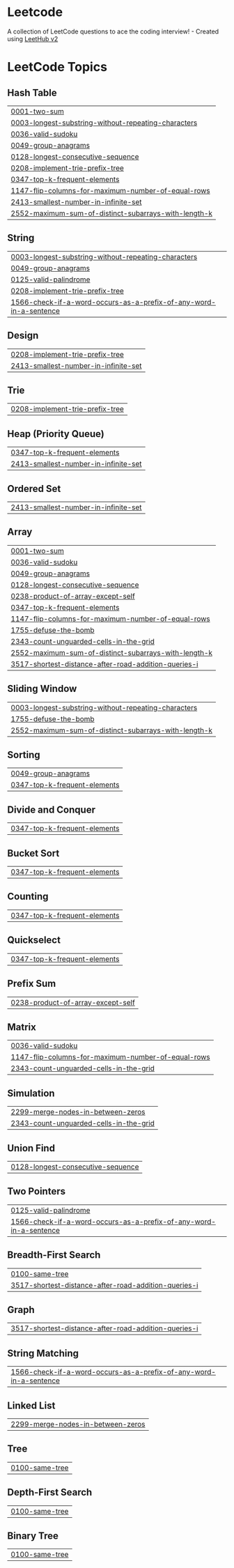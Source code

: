 # Leetcode
A collection of LeetCode questions to ace the coding interview! - Created using [LeetHub v2](https://github.com/arunbhardwaj/LeetHub-2.0)

<!---LeetCode Topics Start-->
# LeetCode Topics
## Hash Table
|  |
| ------- |
| [0001-two-sum](https://github.com/ashee7/Leetcode/tree/master/0001-two-sum) |
| [0003-longest-substring-without-repeating-characters](https://github.com/ashee7/Leetcode/tree/master/0003-longest-substring-without-repeating-characters) |
| [0036-valid-sudoku](https://github.com/ashee7/Leetcode/tree/master/0036-valid-sudoku) |
| [0049-group-anagrams](https://github.com/ashee7/Leetcode/tree/master/0049-group-anagrams) |
| [0128-longest-consecutive-sequence](https://github.com/ashee7/Leetcode/tree/master/0128-longest-consecutive-sequence) |
| [0208-implement-trie-prefix-tree](https://github.com/ashee7/Leetcode/tree/master/0208-implement-trie-prefix-tree) |
| [0347-top-k-frequent-elements](https://github.com/ashee7/Leetcode/tree/master/0347-top-k-frequent-elements) |
| [1147-flip-columns-for-maximum-number-of-equal-rows](https://github.com/ashee7/Leetcode/tree/master/1147-flip-columns-for-maximum-number-of-equal-rows) |
| [2413-smallest-number-in-infinite-set](https://github.com/ashee7/Leetcode/tree/master/2413-smallest-number-in-infinite-set) |
| [2552-maximum-sum-of-distinct-subarrays-with-length-k](https://github.com/ashee7/Leetcode/tree/master/2552-maximum-sum-of-distinct-subarrays-with-length-k) |
## String
|  |
| ------- |
| [0003-longest-substring-without-repeating-characters](https://github.com/ashee7/Leetcode/tree/master/0003-longest-substring-without-repeating-characters) |
| [0049-group-anagrams](https://github.com/ashee7/Leetcode/tree/master/0049-group-anagrams) |
| [0125-valid-palindrome](https://github.com/ashee7/Leetcode/tree/master/0125-valid-palindrome) |
| [0208-implement-trie-prefix-tree](https://github.com/ashee7/Leetcode/tree/master/0208-implement-trie-prefix-tree) |
| [1566-check-if-a-word-occurs-as-a-prefix-of-any-word-in-a-sentence](https://github.com/ashee7/Leetcode/tree/master/1566-check-if-a-word-occurs-as-a-prefix-of-any-word-in-a-sentence) |
## Design
|  |
| ------- |
| [0208-implement-trie-prefix-tree](https://github.com/ashee7/Leetcode/tree/master/0208-implement-trie-prefix-tree) |
| [2413-smallest-number-in-infinite-set](https://github.com/ashee7/Leetcode/tree/master/2413-smallest-number-in-infinite-set) |
## Trie
|  |
| ------- |
| [0208-implement-trie-prefix-tree](https://github.com/ashee7/Leetcode/tree/master/0208-implement-trie-prefix-tree) |
## Heap (Priority Queue)
|  |
| ------- |
| [0347-top-k-frequent-elements](https://github.com/ashee7/Leetcode/tree/master/0347-top-k-frequent-elements) |
| [2413-smallest-number-in-infinite-set](https://github.com/ashee7/Leetcode/tree/master/2413-smallest-number-in-infinite-set) |
## Ordered Set
|  |
| ------- |
| [2413-smallest-number-in-infinite-set](https://github.com/ashee7/Leetcode/tree/master/2413-smallest-number-in-infinite-set) |
## Array
|  |
| ------- |
| [0001-two-sum](https://github.com/ashee7/Leetcode/tree/master/0001-two-sum) |
| [0036-valid-sudoku](https://github.com/ashee7/Leetcode/tree/master/0036-valid-sudoku) |
| [0049-group-anagrams](https://github.com/ashee7/Leetcode/tree/master/0049-group-anagrams) |
| [0128-longest-consecutive-sequence](https://github.com/ashee7/Leetcode/tree/master/0128-longest-consecutive-sequence) |
| [0238-product-of-array-except-self](https://github.com/ashee7/Leetcode/tree/master/0238-product-of-array-except-self) |
| [0347-top-k-frequent-elements](https://github.com/ashee7/Leetcode/tree/master/0347-top-k-frequent-elements) |
| [1147-flip-columns-for-maximum-number-of-equal-rows](https://github.com/ashee7/Leetcode/tree/master/1147-flip-columns-for-maximum-number-of-equal-rows) |
| [1755-defuse-the-bomb](https://github.com/ashee7/Leetcode/tree/master/1755-defuse-the-bomb) |
| [2343-count-unguarded-cells-in-the-grid](https://github.com/ashee7/Leetcode/tree/master/2343-count-unguarded-cells-in-the-grid) |
| [2552-maximum-sum-of-distinct-subarrays-with-length-k](https://github.com/ashee7/Leetcode/tree/master/2552-maximum-sum-of-distinct-subarrays-with-length-k) |
| [3517-shortest-distance-after-road-addition-queries-i](https://github.com/ashee7/Leetcode/tree/master/3517-shortest-distance-after-road-addition-queries-i) |
## Sliding Window
|  |
| ------- |
| [0003-longest-substring-without-repeating-characters](https://github.com/ashee7/Leetcode/tree/master/0003-longest-substring-without-repeating-characters) |
| [1755-defuse-the-bomb](https://github.com/ashee7/Leetcode/tree/master/1755-defuse-the-bomb) |
| [2552-maximum-sum-of-distinct-subarrays-with-length-k](https://github.com/ashee7/Leetcode/tree/master/2552-maximum-sum-of-distinct-subarrays-with-length-k) |
## Sorting
|  |
| ------- |
| [0049-group-anagrams](https://github.com/ashee7/Leetcode/tree/master/0049-group-anagrams) |
| [0347-top-k-frequent-elements](https://github.com/ashee7/Leetcode/tree/master/0347-top-k-frequent-elements) |
## Divide and Conquer
|  |
| ------- |
| [0347-top-k-frequent-elements](https://github.com/ashee7/Leetcode/tree/master/0347-top-k-frequent-elements) |
## Bucket Sort
|  |
| ------- |
| [0347-top-k-frequent-elements](https://github.com/ashee7/Leetcode/tree/master/0347-top-k-frequent-elements) |
## Counting
|  |
| ------- |
| [0347-top-k-frequent-elements](https://github.com/ashee7/Leetcode/tree/master/0347-top-k-frequent-elements) |
## Quickselect
|  |
| ------- |
| [0347-top-k-frequent-elements](https://github.com/ashee7/Leetcode/tree/master/0347-top-k-frequent-elements) |
## Prefix Sum
|  |
| ------- |
| [0238-product-of-array-except-self](https://github.com/ashee7/Leetcode/tree/master/0238-product-of-array-except-self) |
## Matrix
|  |
| ------- |
| [0036-valid-sudoku](https://github.com/ashee7/Leetcode/tree/master/0036-valid-sudoku) |
| [1147-flip-columns-for-maximum-number-of-equal-rows](https://github.com/ashee7/Leetcode/tree/master/1147-flip-columns-for-maximum-number-of-equal-rows) |
| [2343-count-unguarded-cells-in-the-grid](https://github.com/ashee7/Leetcode/tree/master/2343-count-unguarded-cells-in-the-grid) |
## Simulation
|  |
| ------- |
| [2299-merge-nodes-in-between-zeros](https://github.com/ashee7/Leetcode/tree/master/2299-merge-nodes-in-between-zeros) |
| [2343-count-unguarded-cells-in-the-grid](https://github.com/ashee7/Leetcode/tree/master/2343-count-unguarded-cells-in-the-grid) |
## Union Find
|  |
| ------- |
| [0128-longest-consecutive-sequence](https://github.com/ashee7/Leetcode/tree/master/0128-longest-consecutive-sequence) |
## Two Pointers
|  |
| ------- |
| [0125-valid-palindrome](https://github.com/ashee7/Leetcode/tree/master/0125-valid-palindrome) |
| [1566-check-if-a-word-occurs-as-a-prefix-of-any-word-in-a-sentence](https://github.com/ashee7/Leetcode/tree/master/1566-check-if-a-word-occurs-as-a-prefix-of-any-word-in-a-sentence) |
## Breadth-First Search
|  |
| ------- |
| [0100-same-tree](https://github.com/ashee7/Leetcode/tree/master/0100-same-tree) |
| [3517-shortest-distance-after-road-addition-queries-i](https://github.com/ashee7/Leetcode/tree/master/3517-shortest-distance-after-road-addition-queries-i) |
## Graph
|  |
| ------- |
| [3517-shortest-distance-after-road-addition-queries-i](https://github.com/ashee7/Leetcode/tree/master/3517-shortest-distance-after-road-addition-queries-i) |
## String Matching
|  |
| ------- |
| [1566-check-if-a-word-occurs-as-a-prefix-of-any-word-in-a-sentence](https://github.com/ashee7/Leetcode/tree/master/1566-check-if-a-word-occurs-as-a-prefix-of-any-word-in-a-sentence) |
## Linked List
|  |
| ------- |
| [2299-merge-nodes-in-between-zeros](https://github.com/ashee7/Leetcode/tree/master/2299-merge-nodes-in-between-zeros) |
## Tree
|  |
| ------- |
| [0100-same-tree](https://github.com/ashee7/Leetcode/tree/master/0100-same-tree) |
## Depth-First Search
|  |
| ------- |
| [0100-same-tree](https://github.com/ashee7/Leetcode/tree/master/0100-same-tree) |
## Binary Tree
|  |
| ------- |
| [0100-same-tree](https://github.com/ashee7/Leetcode/tree/master/0100-same-tree) |
<!---LeetCode Topics End-->